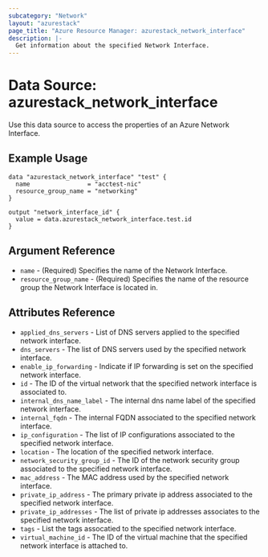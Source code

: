 ```yaml
---
subcategory: "Network"
layout: "azurestack"
page_title: "Azure Resource Manager: azurestack_network_interface"
description: |-
  Get information about the specified Network Interface.
---
```


# Data Source: azurestack_network_interface

Use this data source to access the properties of an Azure Network Interface.

## Example Usage

```hcl
data "azurestack_network_interface" "test" {
  name                = "acctest-nic"
  resource_group_name = "networking"
}

output "network_interface_id" {
  value = data.azurestack_network_interface.test.id
}
```

## Argument Reference

* `name` - (Required) Specifies the name of the Network Interface.
* `resource_group_name` - (Required) Specifies the name of the resource group the Network Interface is located in.

## Attributes Reference

* `applied_dns_servers` - List of DNS servers applied to the specified network interface.
* `dns_servers` - The list of DNS servers used by the specified network interface.
* `enable_ip_forwarding` - Indicate if IP forwarding is set on the specified network interface.
* `id` - The ID of the virtual network that the specified network interface is associated to.
* `internal_dns_name_label` - The internal dns name label of the specified network interface.
* `internal_fqdn` - The internal FQDN associated to the specified network interface.
* `ip_configuration` - The list of IP configurations associated to the specified network interface.
* `location` - The location of the specified network interface.
* `network_security_group_id` - The ID of the network security group associated to the specified network interface.
* `mac_address` - The MAC address used by the specified network interface.
* `private_ip_address` - The primary private ip address associated to the specified network interface.
* `private_ip_addresses` - The list of private ip addresses associates to the specified network interface.
* `tags` - List the tags assocatied to the specified network interface.
* `virtual_machine_id` - The ID of the virtual machine that the specified network interface is attached to.
